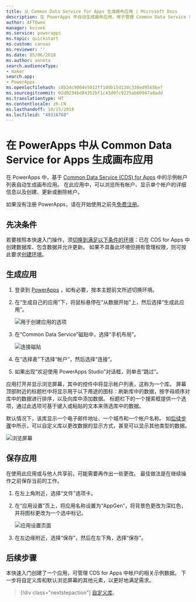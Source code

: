 ```yaml
---
title: 从 Common Data Service for Apps 生成画布应用 | Microsoft Docs
description: 在 PowerApps 中自动生成画布应用，用于管理 Common Data Service for Apps 中的数据
author: AFTOwen
manager: kvivek
ms.service: powerapps
ms.topic: quickstart
ms.custom: canvas
ms.reviewer: ''
ms.date: 05/06/2018
ms.author: anneta
search.audienceType:
- maker
search.app:
- PowerApps
ms.openlocfilehash: c8b24c9064e5012ff1ddb15d13dc338ed9565bef
ms.sourcegitcommit: 02d0234bd84352bf1c43d0fc9225ab60947a0add
ms.translationtype: HT
ms.contentlocale: zh-CN
ms.lasthandoff: 10/15/2018
ms.locfileid: "49316760"
---
```

# <a name="generate-a-canvas-app-from-common-data-service-for-apps-in-powerapps"></a>在 PowerApps 中从 Common Data Service for Apps 生成画布应用

在 PowerApps 中，基于 [Common Data Service (CDS) for Apps](../common-data-service/data-platform-intro.md) 中的示例帐户列表自动生成画布应用。 在此应用中，可以浏览所有帐户、显示单个帐户的详细信息以及创建、更新或删除帐户。

如果没有注册 PowerApps，请在开始使用之前先[免费注册](https://web.powerapps.com?utm_source=padocs&utm_medium=linkinadoc&utm_campaign=referralsfromdoc)。

## <a name="prerequisites"></a>先决条件

若要按照本快速入门操作，须[切换到满足以下条件的环境](working-with-environments.md)：已在 CDS for Apps 中创建数据库、包含数据并允许更新。 如果不具备此环境但拥有管理权限，则可按此要求[创建环境](../../administrator/environments-administration.md#create-an-environment)。

## <a name="generate-an-app"></a>生成应用

1. 登录到 [PowerApps](https://web.powerapps.com?utm_source=padocs&utm_medium=linkinadoc&utm_campaign=referralsfromdoc) ，如有必要，按本主题前文所述切换环境。

1. 在“生成自己的应用”下，将鼠标悬停在“从数据开始”上，然后选择“生成此应用”。

    ![用于创建应用的选项](./media/data-platform-create-app/start-from-data.png)

1. 在“Common Data Service”磁贴中，选择“手机布局”。

    ![连接磁贴](./media/data-platform-create-app/connection-tile.png)

1. 在“选择表”下选择“帐户”，然后选择“连接”。

1. 如果出现“欢迎使用 PowerApps Studio”对话框，则单击“跳过”。

应用打开并显示浏览屏幕，其中的控件中将显示帐户列表，这称为一个库。 屏幕顶部附近的标题栏中将显示用于以下用途的图标：刷新库中的数据，按字母顺序对库中的数据进行排序，以及向库中添加数据。 标题栏下的一个搜索框提供一个选项，通过此选项可基于键入或粘贴的文本来筛选库中的数据。 

默认情况下，该库显示一个电子邮件地址、一个城市和一个帐户名称。 如[后续步骤](data-platform-create-app.md#next-steps)中所示，可以自定义库以更改数据的显示方式，甚至可以显示其他类型的数据。

![浏览屏幕](./media/data-platform-create-app/browse-screen.png)

## <a name="save-the-app"></a>保存应用
在使用此应用或与他人共享前，可能需要再作出一些更改。 最佳做法是在继续操作之前保存当前的工作。

1. 在左上角附近，选择“文件”选项卡。

1. 在“应用设置”页上，将应用名称设置为“AppGen”，将背景色更改为深红色，并将图标更改为一个选中标记。

    ![应用设置页面](./media/data-platform-create-app/app-settings.png)

1. 在左边缘附近，选择“保存”，然后在左下角，选择“保存”。

## <a name="next-steps"></a>后续步骤
本快速入门创建了一个应用，可管理 CDS for Apps 中帐户的相关示例数据。 下一步将自定义库和默认浏览屏幕的其他元素，以更好地满足需求。

> [!div class="nextstepaction"]
> [自定义库](customize-layout-sharepoint.md)。
